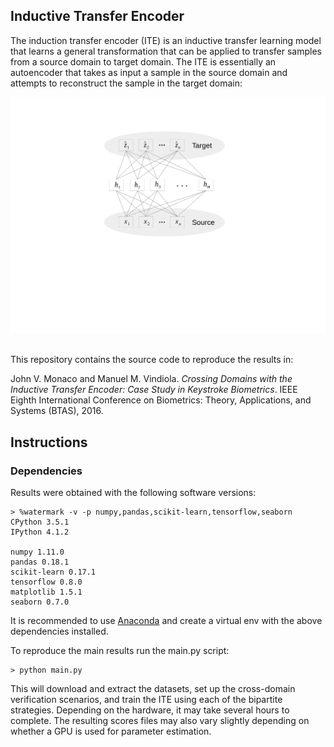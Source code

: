 ## Inductive Transfer Encoder

The induction transfer encoder (ITE) is an inductive transfer learning model that learns a general transformation that can be applied to transfer samples from a source domain to target domain. The ITE is essentially an autoencoder that takes as input a sample in the source domain and attempts to reconstruct the sample in the target domain:

<div align="center">
  <img src="figures/transfer_encoder.png"><br><br>
</div>

This repository contains the source code to reproduce the results in:

John V. Monaco and Manuel M. Vindiola. *Crossing Domains with the Inductive Transfer Encoder: Case Study in Keystroke Biometrics*. IEEE Eighth International Conference on Biometrics: Theory, Applications, and Systems (BTAS), 2016.

## Instructions

### Dependencies

Results were obtained with the following software versions:

```
> %watermark -v -p numpy,pandas,scikit-learn,tensorflow,seaborn
CPython 3.5.1
IPython 4.1.2

numpy 1.11.0
pandas 0.18.1
scikit-learn 0.17.1
tensorflow 0.8.0
matplotlib 1.5.1
seaborn 0.7.0
```

It is recommended to use [Anaconda](https://www.continuum.io/downloads) and create a virtual env with the above dependencies installed.

To reproduce the main results run the main.py script:

```
> python main.py
```

This will download and extract the datasets, set up the cross-domain verification scenarios, and train the ITE using each of the bipartite strategies. Depending on the hardware, it may take several hours to complete. The resulting scores files may also vary slightly depending on whether a GPU is used for parameter estimation.
